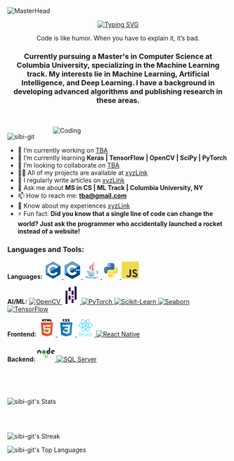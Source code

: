 ![MasterHead](https://user-images.githubusercontent.com/74038190/213910845-af37a709-8995-40d6-be59-724526e3c3d7.gif)

<div align="center"> 
    <a href="https://git.io/typing-svg">  
        <img src="https://readme-typing-svg.demolab.com?font=Poppins&pause=1000&color=F8DA59&width=435&lines=%F0%9F%91%8B+Hi%2C+I'm+Sibi+Marappan%2C+ML+Enthusiast%F0%9F%A4%96%F0%9F%93%8A%F0%9F%92%BB" alt="Typing SVG" />
    </a>
</div>
 
<p align="center"> 
    Code is like humor. When you have to explain it, it’s bad.
</p>

<h3 align="center">
    Currently pursuing a Master's in Computer Science at Columbia University, specializing in the Machine Learning track. My interests lie in Machine Learning, Artificial Intelligence, and Deep Learning. I have a background in developing advanced algorithms and publishing research in these areas.
</h3>
<br>
<br>
<img align="right" alt="Coding" width="400" src="https://user-images.githubusercontent.com/74038190/229223263-cf2e4b07-2615-4f87-9c38-e37600f8381a.gif">

<p align="left">
    <img src="https://komarev.com/ghpvc/?username=sibi-git&label=Profile%20views&color=0e75b6&style=flat" alt="sibi-git" />
</p>

- 🔭 I’m currently working on [TBA](xyzLink)
- 🌱 I’m currently learning **Keras | TensorFlow | OpenCV | SciPy | PyTorch**
- 👯 I’m looking to collaborate on [TBA](xyzLink)
- 👨‍💻 All of my projects are available at [xyzLink](xyzLink)
- 📝 I regularly write articles on [xyzLink](xyzLink)
- 💬 Ask me about **MS in CS | ML Track | Columbia University, NY**
- 📫 How to reach me: **tba@gmail.com**
- 📄 Know about my experiences [xyzLink](xyzLink)
- ⚡ Fun fact: **Did you know that a single line of code can change the world? Just ask the programmer who accidentally launched a rocket instead of a website!**

<h3 align="left">Languages and Tools:</h3>

<p align="left">
    <strong>Languages:</strong>
    <a href="https://www.cprogramming.com/" target="_blank" rel="noreferrer">
        <img src="https://raw.githubusercontent.com/devicons/devicon/master/icons/c/c-original.svg" alt="C" width="40" height="40"/>
    </a>
    <a href="https://www.w3schools.com/cpp/" target="_blank" rel="noreferrer">
        <img src="https://raw.githubusercontent.com/devicons/devicon/master/icons/cplusplus/cplusplus-original.svg" alt="C++" width="40" height="40"/>
    </a>
    <a href="https://www.java.com" target="_blank" rel="noreferrer">
        <img src="https://raw.githubusercontent.com/devicons/devicon/master/icons/java/java-original.svg" alt="Java" width="40" height="40"/>
    </a>
    <a href="https://www.python.org" target="_blank" rel="noreferrer">
        <img src="https://raw.githubusercontent.com/devicons/devicon/master/icons/python/python-original.svg" alt="Python" width="40" height="40"/>
    </a>
    <a href="https://developer.mozilla.org/en-US/docs/Web/JavaScript" target="_blank" rel="noreferrer">
        <img src="https://raw.githubusercontent.com/devicons/devicon/master/icons/javascript/javascript-original.svg" alt="JavaScript" width="40" height="40"/>
    </a>
</p>

<p align="left">
    <strong>AI/ML:</strong>
    <a href="https://opencv.org/" target="_blank" rel="noreferrer">
        <img src="https://www.vectorlogo.zone/logos/opencv/opencv-icon.svg" alt="OpenCV" width="40" height="40"/>
    </a>
    <a href="https://pandas.pydata.org/" target="_blank" rel="noreferrer">
        <img src="https://raw.githubusercontent.com/devicons/devicon/2ae2a900d2f041da66e950e4d48052658d850630/icons/pandas/pandas-original.svg" alt="Pandas" width="40" height="40"/>
    </a>
    <a href="https://pytorch.org/" target="_blank" rel="noreferrer">
        <img src="https://www.vectorlogo.zone/logos/pytorch/pytorch-icon.svg" alt="PyTorch" width="40" height="40"/>
    </a>
    <a href="https://scikit-learn.org/" target="_blank" rel="noreferrer">
        <img src="https://upload.wikimedia.org/wikipedia/commons/0/05/Scikit_learn_logo_small.svg" alt="Scikit-Learn" width="40" height="40"/>
    </a>
    <a href="https://seaborn.pydata.org/" target="_blank" rel="noreferrer">
        <img src="https://seaborn.pydata.org/_images/logo-mark-lightbg.svg" alt="Seaborn" width="40" height="40"/>
    </a>
    <a href="https://www.tensorflow.org" target="_blank" rel="noreferrer">
        <img src="https://www.vectorlogo.zone/logos/tensorflow/tensorflow-icon.svg" alt="TensorFlow" width="40" height="40"/>
    </a>
</p>

<p align="left">
    <strong>Frontend:</strong>
    <a href="https://www.w3.org/html/" target="_blank" rel="noreferrer">
        <img src="https://raw.githubusercontent.com/devicons/devicon/master/icons/html5/html5-original-wordmark.svg" alt="HTML5" width="40" height="40"/>
    </a>
    <a href="https://www.w3schools.com/css/" target="_blank" rel="noreferrer">
        <img src="https://raw.githubusercontent.com/devicons/devicon/master/icons/css3/css3-original-wordmark.svg" alt="CSS3" width="40" height="40"/>
    </a>
    <a href="https://reactjs.org/" target="_blank" rel="noreferrer">
        <img src="https://raw.githubusercontent.com/devicons/devicon/master/icons/react/react-original-wordmark.svg" alt="React" width="40" height="40"/>
    </a>
    <a href="https://reactnative.dev/" target="_blank" rel="noreferrer">
        <img src="https://reactnative.dev/img/header_logo.svg" alt="React Native" width="40" height="40"/>
    </a>
</p>

<p align="left">
    <strong>Backend:</strong>
    <a href="https://nodejs.org" target="_blank" rel="noreferrer">
        <img src="https://raw.githubusercontent.com/devicons/devicon/master/icons/nodejs/nodejs-original-wordmark.svg" alt="Node.js" width="40" height="40"/>
    </a>
    <a href="https://www.microsoft.com/en-us/sql-server" target="_blank" rel="noreferrer">
        <img src="https://www.svgrepo.com/show/303229/microsoft-sql-server-logo.svg" alt="SQL Server" width="40" height="40"/>
    </a>
</p>
<br>
<br>
<br>

![sibi-git's Stats](https://github-readme-stats.vercel.app/api?username=sibi-git&theme=great-gatsby&show_icons=true&hide_border=true&count_private=true)

<br>
<br>

![sibi-git's Streak](https://github-readme-streak-stats.herokuapp.com/?user=sibi-git&theme=great-gatsby&hide_border=true)

![sibi-git's Top Languages](https://github-readme-stats.vercel.app/api/top-langs/?username=sibi-git&theme=great-gatsby&show_icons=true&hide_border=true&layout=compact)
